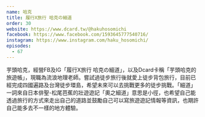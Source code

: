 ```yaml
---
name: 哈克
title: 履行X旅行 哈克の細道
order: 30
website: https://www.dcard.tw/@hakuhosomichi
facebook: https://www.facebook.com/1593645777540716/
instagram: https://www.instagram.com/haku_hosomichi/
episodes:
  - 67
---
```


芋頭哈克，經營FB及IG「履行X旅行 哈克の細道」，以及Dcard卡稱「芋頭哈克的旅遊帳」，現職為流浪地理老師。嘗試過徒步旅行後就愛上徒步背包旅行，目前已經完成四國遍路及台灣徒步環島，希望未來可以去挑戰更多的徒步挑戰。「細道」一詞來自日本俳聖-松尾芭蕉的壯遊遊記「奧之細道」意思是小徑，也希望自己能透過旅行的方式來走出自己的道路並鼓勵自己可以寫旅遊遊記情報等資訊，也期許自己能多去不一樣的地方體驗。